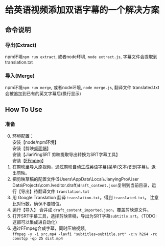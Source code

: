 # 给英语视频添加双语字幕的一个解决方案
## 命令说明
### 导出(Extract)
npm环境`npm run extract`, 或者node环境, `node extract.js`, 字幕文件会提取到 translation.txt
### 导入(Merge)
npm环境`npm run merge`, 或者node环境, `node merge.js`, 翻译文件 translated.txt 会被追加到已有的英文字幕后(换行显示)

## How To Use
### 准备
0. 环境配置：  
安装【node/npm环境】  
安装【剪映[桌面端](https://lv.ulikecam.com/)】  
安装【JianYingSRT 剪映提取导出转换为SRT字幕工具】  
安装【[FFmpeg](http://ffmpeg.org/download.html)】    
1. 在剪映里导入原视频，通过剪映自动生成英语字幕(菜单/文本/识别字幕)。退出剪映。
2. 把剪映草稿的配置文件($Users\AppData\Local\JianyingPro\User Data\Projects\com.lveditor.draft)`draft_content.json`复制到当前目录，运行【导出】待翻译文件 `translation.txt`
3. 用 Google Translation 翻译 `translation.txt`，得到 `translated.txt`。 注意比对行数，确保不要错位。
4. 运行【导入】 合并成 `draft_content_imported.json`，覆盖剪映源文件。
5. 打开SRT字幕工具，选择剪映草稿，导出为SRT字幕`subtitle.srt`。（TODO: 这部可以集成进自动化）
6. 通过FFmpeg合成字幕，同时压缩视频。  
`ffmpeg -y -i src.mp4 -lavfi "subtitles=subtitle.srt" -c:v h264 -rc constqp -qp 25 dist.mp4`
